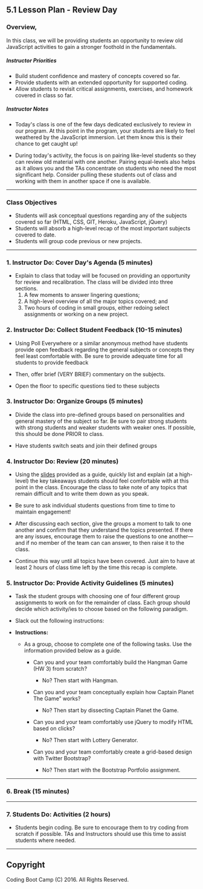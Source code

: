 ## 5.1 Lesson Plan - Review Day

### Overview,

In this class, we will be providing students an opportunity to review old JavaScript activities to gain a stronger foothold in the fundamentals.

##### Instructor Priorities

* Build student confidence and mastery of concepts covered so far.
* Provide students with an extended opportunity for supported coding.
* Allow students to revisit critical assignments, exercises, and homework covered in class so far.

##### Instructor Notes

* Today's class is one of the few days dedicated exclusively to review in our program. At this point in the program, your students are likely to feel weathered by the JavaScript immersion. Let them know this is their chance to get caught up!

* During today's activity, the focus is on pairing like-level students so they can review old material with one another. Pairing equal-levels also helps as it allows you and the TAs concentrate on students who need the most significant help. Consider pulling these students out of class and working with them in another space if one is available.

- - -

### Class Objectives

* Students will ask conceptual questions regarding any of the subjects covered so far (HTML, CSS, GIT, Heroku, JavaScript, jQuery)
* Students will absorb a high-level recap of the most important subjects covered to date.
* Students will group code previous or new projects.

- - -

### 1. Instructor Do: Cover Day's Agenda (5 minutes)

* Explain to class that today will be focused on providing an opportunity for review and recalibration. The class will be divided into three sections.
  1. A few moments to answer lingering questions;
  2. A high-level overview of all the major topics covered; and
  3. Two hours of coding in small groups, either redoing select assignments or working on a new project.

### 2. Instructor Do: Collect Student Feedback (10-15 minutes)

* Using Poll Everywhere or a similar anonymous method have students provide open feedback regarding the general subjects or concepts they feel least comfortable with. Be sure to provide adequate time for all students to provide feedback

* Then, offer brief (VERY BRIEF) commentary on the subjects.

* Open the floor to specific questions tied to these subjects

### 3. Instructor Do: Organize Groups (5 minutes)

* Divide the class into pre-defined groups based on personalities and general mastery of the subject so far. Be sure to pair strong students with strong students and weaker students with weaker ones. If possible, this should be done PRIOR to class.

* Have students switch seats and join their defined groups

### 4. Instructor Do: Review (20 minutes)

* Using the [slides](Slide-Shows) provided as a guide, quickly list and explain (at a high-level) the key takeaways students should feel comfortable with at this point in the class. Encourage the class to take note of any topics that remain difficult and to write them down as you speak.

* Be sure to ask individual students questions from time to time to maintain engagement!

* After discussing each section, give the groups a moment to talk to one another and confirm that they understand the topics presented. If there are any issues, encourage them to raise the questions to one another—and if no member of the team can can answer, to then raise it to the class.

* Continue this way until all topics have been covered. Just aim to have at least 2 hours of class time left by the time this recap is complete.

### 5. Instructor Do: Provide Activity Guidelines (5 minutes)

* Task the student groups with choosing one of four different group assignments to work on for the remainder of class. Each group should decide which activity/ies to choose based on the following paradigm.

* Slack out the following instructions:

* **Instructions:**

  * As a group, choose to complete one of the following tasks. Use the information provided below as a guide.

    * Can you and your team comfortably build the Hangman Game (HW 3) from scratch?

      * No? Then start with Hangman.

    * Can you and your team conceptually explain how Captain Planet The Game” works?

      * No? Then start by dissecting Captain Planet the Game.

    * Can you and your team comfortably use jQuery to modify HTML based on clicks?

      * No? Then start with Lottery Generator.

    * Can you and your team comfortably create a grid-based design with Twitter Bootstrap?

      * No? Then start with the Bootstrap Portfolio assignment.

- - -

### 6. Break (15 minutes)

- - -

### 7. Students Do: Activities (2 hours)

* Students begin coding. Be sure to encourage them to try coding from scratch if possible. TAs and Instructors should use this time to assist students where needed.

- - -

## Copyright

Coding Boot Camp (C) 2016. All Rights Reserved.

